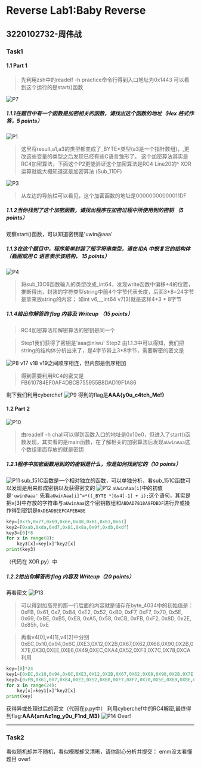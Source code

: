 # Reverse Lab1:Baby Reverse
## 3220102732-周伟战
### Task1
#### 1.1 Part 1
> 先利用zsh中的readelf -h practice命令行得到入口地址为0x1443
可以看到这个运行的是start()函数

![P7](https://github.com/Magnus031/CTF2023/blob/main/Reverse/P7.png?raw=true)
##### 1.1.1在题目中有一个函数是加密相关的函数，请找出这个函数的地址（Hex 格式作答，5 points）
![P1](https://github.com/Magnus031/CTF2023/blob/main/Reverse/P1.png?raw=true)
> 这里将result,a1,a3的类型都变成了_BYTE*类型(a3是一个指针数组)，,更改这些变量的类型之后发现已经有些C语言雏形了。
这个加密算法其实是RC4加密算法，下面这个P2更能验证这个加密算法是RC4
Line20的^ XOR运算就能大概知道这是加密算法
(Sub_11DF)

![P3](https://github.com/Magnus031/CTF2023/blob/main/Reverse/P3.png?raw=true)
> 从左边的导航栏可以看见，这个加密函数的地址是00000000000011DF	

##### 1.1.2当你找到了这个加密函数，请找出程序在加密过程中所使用到的密钥 （5 points）
观察start()函数，可以知道密钥是'uwin@aaa'
##### 1.1.3在这个题目中，程序简单封装了短字符串类型，请在 IDA 中恢复它的结构体 （截图或用 C 语言表示该结构， 15 points）
![P4](https://github.com/Magnus031/CTF2023/blob/main/Reverse/P4.png?raw=true)
> 将sub_13C6函数输入的类型改成_int64，发现write函数中偏移+4的位置，推断得出，封装的字符类型string中前4个字节代表长度，后面3*8=24字节是拿来放string的内容；
如int v6,__int64 v7[3]就是这样4+3 * 8字节
##### 1.1.4给出你解答的 flag 内容及 Writeup （15 points）
> RC4加密算法和解密算法的密钥是同一个

>  Step1我们获得了密钥是'aaa@niwu'
Step2 由1.1.3中可以得知，我们把string的结构体分析出来了，是4字节带上3*8字节，需要解密的密文是

![P8](https://github.com/Magnus031/CTF2023/blob/main/Reverse/P8.png?raw=true)
v17 v18 v19之间顺序相连，但内部是倒序相加
> 得到需要利用RC4的密文是FB610784EF0AF4DBCB755955B8DAD19F1A86

剩下我们利用cyberchef
![P9](https://github.com/Magnus031/CTF2023/blob/main/Reverse/P9.png?raw=true)
得到的flag是**AAA{y0u_c4tch_Me!}**
#### 1.2 Part 2
![P10](https://github.com/Magnus031/CTF2023/blob/main/Reverse/P10.png?raw=true)
> 由readelf -h chall可以得到函数入口的地址是0x10e0，但进入了start()函数发现，其实看的是main函数，在了解相关的加密算法后发现`aUwinAaa`这个数组里面存放的就是密钥

##### 1.2.1程序中加密函数用到的的密钥是什么，你是如何找到它的（10 points）
![P11](https://github.com/Magnus031/CTF2023/blob/main/Reverse/P11(1).png?raw=true)
sub_151C函数是一个相对独立的函数，可以单独分析，看sub_151C函数可以发现是用来形成密钥以及获得密文的
![P12](https://github.com/Magnus031/CTF2023/blob/main/Reverse/P12.png?raw=true)
`aUwinAaa[i]`中的初值是`'uwin@aaa'`
先看`aUwinAaa[i]^=*((_BYTE *)&v4[-1] + i);`这个语句，其实是把v[3]中存放的字符串与`aUwinAaa`这个密钥数组和`ABDAD7818A9FDBDF`进行异或操作得到密钥是`0xDEADBEEFCAFEBABE`
```Python
key=[0x75,0x77,0x69,0x6e,0x40,0x61,0x61,0x61]
key2=[0xab,0xda,0xd7,0x81,0x8a,0x9f,0xdb,0xdf]
key3=[0]*8
for x in range(8):
    key3[x]=key[x]^key2[x]
print(key3)
```
（代码在 XOR.py）中
##### 1.2.2给出你解答的 flag 内容及 Writeup（20 points）
再看密文
![P13](https://github.com/Magnus031/CTF2023/blob/main/Reverse/P13.png?raw=true)
> 可以得到加高亮的那一行后面的内容就是储存在byte_4034中的初始值是：0xFB, 0x61, 0x7, 0x84, 0xE2, 0x52, 0xB0, 0xF7, 0xF7, 0x70, 0x5E, 0x69, 0xBE, 0xB5, 0xE8, 0xA5, 0x58, 0xCB, 0xFB, 0xF2, 0x8D, 0x2E, 0x85h, 0xE

> 再看v4[0],v4[1],v4[2]中分别0xEC,0x10,0x94,0x6C,0XE3,0X12,0X2B,0X67,0X62,0X68,0X90,0X2B,0X7E,0X30,0XEE,0XE6,0X49,0XEC,0XA4,0X52,0XF3,0X7C,0X78,0XCA
利用
```Python
key=[0]*24
key1=[0xEC,0x10,0x94,0x6C,0XE3,0X12,0X2B,0X67,0X62,0X68,0X90,0X2B,0X7E,0X30,0XEE,0XE6,0X49,0XEC,0XA4,0X52,0XF3,0X7C,0X78,0XCA]
key2=[0xFB,0X61,0X7,0X84,0XE2,0X52,0XB0,0XF7,0XF7,0X70,0X5E,0X69,0XBE,0XB5,0XE8,0XA5,0X58,0XCB,0XFB,0XF2,0X8D,0X2E,0X85,0XE]
for x in range(24):
    key[x]=key1[x]^key2[x]
print(key)
```
获得异或处理过后的密文（代码在p.py中）
利用cyberchef中的RC4解密,最终得到flag:**AAA{amAz1ng_y0u_F1nd_M3}**
![P14](https://github.com/Magnus031/CTF2023/blob/main/Reverse/P14.png?raw=true)
Over!

---
### Task2
看似随机却并不随机，看似模糊却又清晰，请你耐心分析并提交：
emm没太看懂题目
over!
